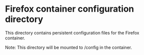 # Firefox container configuration directory

This directory contains persistent configuration files for the Firefox container.

Note: This directory will be mounted to /config in the container.